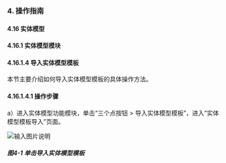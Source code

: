### 4. 操作指南

#### 4.16 实体模型

#### 4.16.1 实体模型模块

#### 4.16.1.4 导入实体模型模板

本节主要介绍如何导入实体模型模板的具体操作方法。

#### 4.16.1.4.1 操作步骤

a）进入实体模型功能模块，单击“三个点按钮 > 导入实体模型模板”，进入“实体模型模板导入”页面。

![输入图片说明](../../../../../images/SoFlu%EF%BC%88%E5%90%8E%E7%AB%AF%EF%BC%89%E5%BC%80%E5%8F%91%E5%B9%B3%E5%8F%B0/1.%20%E6%9C%80%E6%96%B0%E7%89%88%E6%9C%AC%20-%20%E6%9B%B4%E6%96%B0%E6%97%A5%E6%9C%9F%20-%202022.10.08/4.%20%E6%93%8D%E4%BD%9C%E6%8C%87%E5%8D%97/16.%20%E5%AE%9E%E4%BD%93%E6%A8%A1%E5%9E%8B/1.%20%E5%AE%9E%E4%BD%93%E6%A8%A1%E5%9E%8B%E6%A8%A1%E5%9D%97/4-1.png)

##### 图4-1 单击导入实体模型模板
